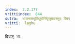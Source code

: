 ```yaml
---
index:  3.2.177
vrittiindex:  844
sutra:  भ्राजभासधुर्विद्युतोर्जिपॄजुग्रावस्तुवः क्विप्
vritti:  laghu 
---
```


विभ्राट्. भाः..

